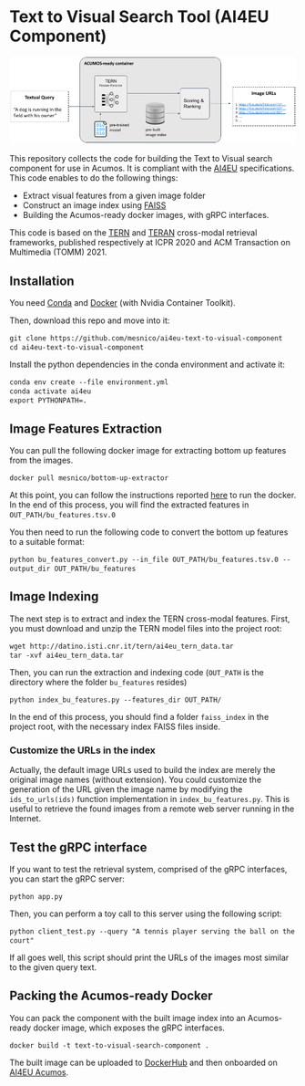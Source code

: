 # Text to Visual Search Tool (AI4EU Component)

![image](images/architecture.png)

This repository collects the code for building the Text to Visual search component for use in Acumos. It is compliant with the [AI4EU](https://www.ai4europe.eu/) specifications.
This code enables to do the following things:
- Extract visual features from a given image folder
- Construct an image index using [FAISS](https://github.com/facebookresearch/faiss)
- Building the Acumos-ready docker images, with gRPC interfaces.

This code is based on the [TERN](https://github.com/mesnico/TERN) and [TERAN](https://github.com/mesnico/TERAN) cross-modal retrieval frameworks, published respectively at ICPR 2020 and ACM Transaction on Multimedia (TOMM) 2021.

## Installation
You need [Conda](https://docs.conda.io/en/latest/) and [Docker](https://docs.nvidia.com/datacenter/cloud-native/container-toolkit/install-guide.html#docker) (with Nvidia Container Toolkit).

Then, download this repo and move into it:
```
git clone https://github.com/mesnico/ai4eu-text-to-visual-component
cd ai4eu-text-to-visual-component
```

Install the python dependencies in the conda environment and activate it:
```
conda env create --file environment.yml
conda activate ai4eu
export PYTHONPATH=.
```

## Image Features Extraction
You can pull the following docker image for extracting bottom up features from the images.
```
docker pull mesnico/bottom-up-extractor
```
At this point, you can follow the instructions reported [here](https://hub.docker.com/r/mesnico/bottom-up-extractor) to run the docker.
In the end of this process, you will find the extracted features in `OUT_PATH/bu_features.tsv.0`

You then need to run the following code to convert the bottom up features to a suitable format:
```
python bu_features_convert.py --in_file OUT_PATH/bu_features.tsv.0 --output_dir OUT_PATH/bu_features
```

## Image Indexing
The next step is to extract and index the TERN cross-modal features. 
First, you must download and unzip the TERN model files into the project root:
```
wget http://datino.isti.cnr.it/tern/ai4eu_tern_data.tar
tar -xvf ai4eu_tern_data.tar
```

Then, you can run the extraction and indexing code (`OUT_PATH` is the directory where the folder `bu_features` resides)
```
python index_bu_features.py --features_dir OUT_PATH/
```
In the end of this process, you should find a folder `faiss_index` in the project root, with the necessary index FAISS files inside.
### Customize the URLs in the index
Actually, the default image URLs used to build the index are merely the original image names (without extension). You could customize the generation of the URL given the image name by modifying the `ids_to_urls(ids)` function implementation in `index_bu_features.py`.
This is useful to retrieve the found images from a remote web server running in the Internet.

## Test the gRPC interface
If you want to test the retrieval system, comprised of the gRPC interfaces, you can start the gRPC server:
```
python app.py
```
Then, you can perform a toy call to this server using the following script:
```
python client_test.py --query "A tennis player serving the ball on the court"
```
If all goes well, this script should print the URLs of the images most similar to the given query text.

## Packing the Acumos-ready Docker
You can pack the component with the built image index into an Acumos-ready docker image, which exposes the gRPC interfaces.
```
docker build -t text-to-visual-search-component .
```
The built image can be uploaded to [DockerHub](https://hub.docker.com/) and then onboarded on [AI4EU Acumos](https://aiexp.ai4europe.eu/).